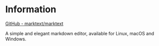 # Information

[GitHub - marktext/marktext](https://github.com/marktext/marktext)

A simple and elegant markdown editor, available for Linux, macOS and Windows.
